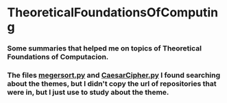 # TheoreticalFoundationsOfComputing
### Some summaries that helped me on topics of Theoretical Foundations of Computacion. ###
### The files [megersort.py](https://github.com/guilhermea23/TheoreticalFoundationsOfComputing/blob/main/mergesort.py) and [CaesarCipher.py](https://github.com/guilhermea23/TheoreticalFoundationsOfComputing/blob/main/CaesarCipher.py) I found searching about the themes, but I didn't copy the url of repositories that were in, but I just use to study about the theme. ###
